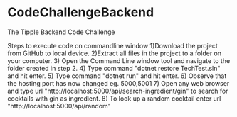 # CodeChallengeBackend
The Tipple Backend Code Challenge

Steps to execute code on commandline window
1)Download the project from GitHub to local device.
2)Extract all files in the project to a folder on your computer.
3) Open the Command Line window tool and navigate to the folder created in step 2.
4) Type command "dotnet restore TechTest.sln" and hit enter.
5) Type command "dotnet run" and hit enter.
6) Observe that the hosting port has now changed eg. 5000,5001
7) Open any web browser and type url "http://localhost:5000/api/search-ingredient/gin" to search for cocktails with gin as ingredient.
8) To look up a random cocktail enter url "http://localhost:5000/api/random"
